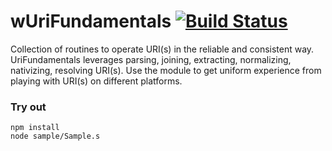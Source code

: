 # wUriFundamentals [![Build Status](https://travis-ci.org/Wandalen/wUriFundamentals.svg?branch=master)](https://travis-ci.org/Wandalen/wUriFundamentals)

Collection of routines to operate URI(s) in the reliable and consistent way. UriFundamentals leverages parsing, joining, extracting, normalizing, nativizing, resolving URI(s). Use the module to get uniform experience from playing with URI(s) on different platforms.

### Try out
```
npm install
node sample/Sample.s
```
